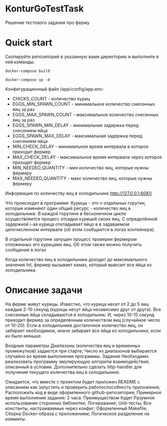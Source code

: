 # KonturGoTestTask
Решение тестового задания про ферму

# Quick start #

Скопируйте репозиторий в указанную вами директорию и выполните в ней команды:

` docker-compose build `

` docker-compose up -d `

Конфигурационный файл /app/config/app.env:

+ CHICKS_COUNT - количество куриц
+ EGGS_MIN_SPAWN_COUNT - минимальное количество снесенных яиц за раз
+ EGGS_MAX_SPAWN_COUNT - максимальное количество снесенных яиц за раз
+ EGGS_SPAWN_MIN_DELAY - минимальная задержка перед снесением яйца
+ EGGS_SPAWN_MAX_DELAY - максимальная задержка перед снесением яйца
+ MIN_CHECK_DELAY - минимальное время интервала в которое приходит фермер
+ MAX_CHECK_DELAY - максимальное время интервала через которое приходит фермер
+ MIN_NEEDED_QUANTITY - мин количество яиц, которые нужны фермеру
+ MAX_NEEDED_QUANTITY - макс количество яиц, которые нужны фермеру

Информация по количеству яиц в холодильнике
http://127.0.0.1:8081/

Что происходит в программе:
Курицы - это n отдельных горутин, которые изменяют один общий ресурс - количество яиц в холодильнике.
В каждой горутине в бесконечном цикле осуществляется процесс отсидки курицей своих яиц. С определённой задержкой i-ая курица откладывает яйцо в в задаваемом целочисленном интервале (об этом сообщается в логах контейнера). 

В отдельной горутине запущен процесс проверки фермером отложенных его курицами яиц. Об этом также можно получить сообщение в логах 

Когда количество яиц в холодильнике доходит до максимального значения Int, фермер вызывает камаз, который вывозит все яйца из холодильника

# Описание задачи #
На ферме живут курицы. Известно, что курица несет от 2 до 5 яиц каждые 2-10 секунд (курицы несут яйца независимо друг от друга). Все снесенные яйца складываются в холодильник. И, через 10-15 секунд приходит фермер за определенным количеством яиц (случайное число от 10-20). Если в холодильнике достаточное количество яиц, он забирает необходимое, иначе забирает все яйца из холодильника, если их было меньше.

Входные параметры
Диапазоны (количества яиц и временных промежутков) задаются при старте;
Число из диапазонов выбирается случайно во время выполнения программы.
Задание
Необходимо реализовать программу эмулирующую алгоритм взаимодействия, описанный в условии. Дополнительно сделать http-handler для получения текущего количества яиц в холодильнике.

Ожидается, что вместе с проектом будет приложен README с описанием как запустить и проверить работоспособность приложения;
Расположить код в виде оформленного github-репозитория;
Примерное время выполнения задания: 2 часа.
Преимуществом будет
Разумное использование сторонних библиотек;
Логирование;
Unit-тесты;
Все константы, настраиваемые через конфиг;
Оформленный Makefile;
Сборка Docker-образа с приложением;
Логическое разделение на коммиты.
